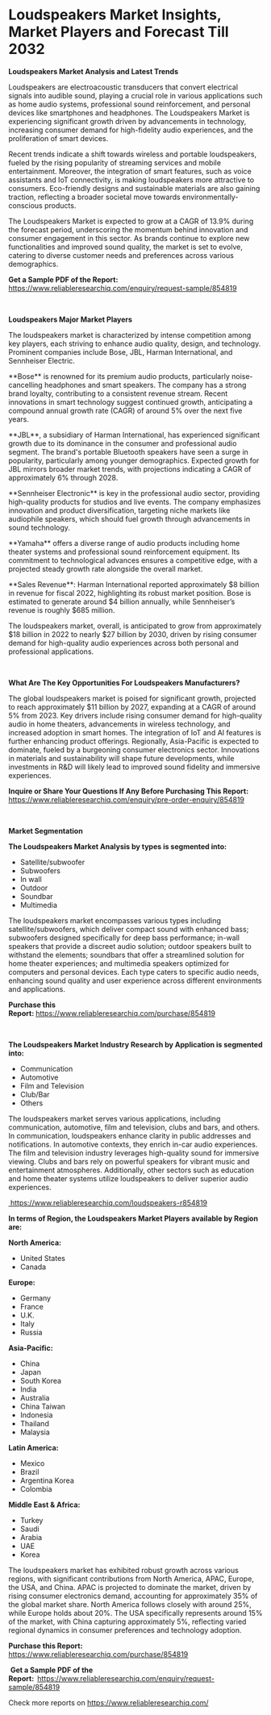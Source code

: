 <p><h1>Loudspeakers Market Insights, Market Players and Forecast Till 2032</h1></p><p><strong>Loudspeakers Market Analysis and Latest Trends</strong></p>
<p><p>Loudspeakers are electroacoustic transducers that convert electrical signals into audible sound, playing a crucial role in various applications such as home audio systems, professional sound reinforcement, and personal devices like smartphones and headphones. The Loudspeakers Market is experiencing significant growth driven by advancements in technology, increasing consumer demand for high-fidelity audio experiences, and the proliferation of smart devices. </p><p>Recent trends indicate a shift towards wireless and portable loudspeakers, fueled by the rising popularity of streaming services and mobile entertainment. Moreover, the integration of smart features, such as voice assistants and IoT connectivity, is making loudspeakers more attractive to consumers. Eco-friendly designs and sustainable materials are also gaining traction, reflecting a broader societal move towards environmentally-conscious products. </p><p>The Loudspeakers Market is expected to grow at a CAGR of 13.9% during the forecast period, underscoring the momentum behind innovation and consumer engagement in this sector. As brands continue to explore new functionalities and improved sound quality, the market is set to evolve, catering to diverse customer needs and preferences across various demographics.</p></p>
<p><strong>Get a Sample PDF of the Report:&nbsp;</strong> <a href="https://www.reliableresearchiq.com/enquiry/request-sample/854819?utm_campaign=1140&utm_medium=2&utm_source=Github&utm_content=ia&utm_term=17022025&utm_id=loudspeakers">https://www.reliableresearchiq.com/enquiry/request-sample/854819</a></p>
<p>&nbsp;</p>
<p><strong>Loudspeakers Major Market Players</strong></p>
<p><p>The loudspeakers market is characterized by intense competition among key players, each striving to enhance audio quality, design, and technology. Prominent companies include Bose, JBL, Harman International, and Sennheiser Electric. </p><p>**Bose** is renowned for its premium audio products, particularly noise-cancelling headphones and smart speakers. The company has a strong brand loyalty, contributing to a consistent revenue stream. Recent innovations in smart technology suggest continued growth, anticipating a compound annual growth rate (CAGR) of around 5% over the next five years.</p><p>**JBL**, a subsidiary of Harman International, has experienced significant growth due to its dominance in the consumer and professional audio segment. The brand's portable Bluetooth speakers have seen a surge in popularity, particularly among younger demographics. Expected growth for JBL mirrors broader market trends, with projections indicating a CAGR of approximately 6% through 2028.</p><p>**Sennheiser Electronic** is key in the professional audio sector, providing high-quality products for studios and live events. The company emphasizes innovation and product diversification, targeting niche markets like audiophile speakers, which should fuel growth through advancements in sound technology.</p><p>**Yamaha** offers a diverse range of audio products including home theater systems and professional sound reinforcement equipment. Its commitment to technological advances ensures a competitive edge, with a projected steady growth rate alongside the overall market.</p><p>**Sales Revenue**: Harman International reported approximately $8 billion in revenue for fiscal 2022, highlighting its robust market position. Bose is estimated to generate around $4 billion annually, while Sennheiser’s revenue is roughly $685 million.</p><p>The loudspeakers market, overall, is anticipated to grow from approximately $18 billion in 2022 to nearly $27 billion by 2030, driven by rising consumer demand for high-quality audio experiences across both personal and professional applications.</p></p>
<p>&nbsp;</p>
<p><strong>What Are The Key Opportunities For Loudspeakers Manufacturers?</strong></p>
<p><p>The global loudspeakers market is poised for significant growth, projected to reach approximately $11 billion by 2027, expanding at a CAGR of around 5% from 2023. Key drivers include rising consumer demand for high-quality audio in home theaters, advancements in wireless technology, and increased adoption in smart homes. The integration of IoT and AI features is further enhancing product offerings. Regionally, Asia-Pacific is expected to dominate, fueled by a burgeoning consumer electronics sector. Innovations in materials and sustainability will shape future developments, while investments in R&D will likely lead to improved sound fidelity and immersive experiences.</p></p>
<p><strong>Inquire or Share Your Questions If Any Before Purchasing This Report:</strong> <a href="https://www.reliableresearchiq.com/enquiry/pre-order-enquiry/854819?utm_campaign=1140&utm_medium=2&utm_source=Github&utm_content=ia&utm_term=17022025&utm_id=loudspeakers">https://www.reliableresearchiq.com/enquiry/pre-order-enquiry/854819</a></p>
<p>&nbsp;</p>
<p><strong>Market Segmentation</strong></p>
<p><strong>The Loudspeakers Market Analysis by types is segmented into:</strong></p>
<p><ul><li>Satellite/subwoofer</li><li>Subwoofers</li><li>In wall</li><li>Outdoor</li><li>Soundbar</li><li>Multimedia</li></ul></p>
<p><p>The loudspeakers market encompasses various types including satellite/subwoofers, which deliver compact sound with enhanced bass; subwoofers designed specifically for deep bass performance; in-wall speakers that provide a discreet audio solution; outdoor speakers built to withstand the elements; soundbars that offer a streamlined solution for home theater experiences; and multimedia speakers optimized for computers and personal devices. Each type caters to specific audio needs, enhancing sound quality and user experience across different environments and applications.</p></p>
<p><strong>Purchase this Report:&nbsp;</strong><a href="https://www.reliableresearchiq.com/purchase/854819?utm_campaign=1140&utm_medium=2&utm_source=Github&utm_content=ia&utm_term=17022025&utm_id=loudspeakers">https://www.reliableresearchiq.com/purchase/854819</a></p>
<p>&nbsp;</p>
<p><strong>The Loudspeakers Market Industry Research by Application is segmented into:</strong></p>
<p><ul><li>Communication</li><li>Automotive</li><li>Film and Television</li><li>Club/Bar</li><li>Others</li></ul></p>
<p><p>The loudspeakers market serves various applications, including communication, automotive, film and television, clubs and bars, and others. In communication, loudspeakers enhance clarity in public addresses and notifications. In automotive contexts, they enrich in-car audio experiences. The film and television industry leverages high-quality sound for immersive viewing. Clubs and bars rely on powerful speakers for vibrant music and entertainment atmospheres. Additionally, other sectors such as education and home theater systems utilize loudspeakers to deliver superior audio experiences.</p></p>
<p><a href="https://www.reliableresearchiq.com/loudspeakers-r854819?utm_campaign=1140&utm_medium=2&utm_source=Github&utm_content=ia&utm_term=17022025&utm_id=loudspeakers">&nbsp;https://www.reliableresearchiq.com/loudspeakers-r854819</a></p>
<p><strong>In terms of Region, the Loudspeakers Market Players available by Region are:</strong></p>
<p>
    <p> <strong> North America: </strong>
        <ul>
            <li>United States</li>
            <li>Canada</li>
        </ul>
        </p> 
    <p> <strong> Europe: </strong>
        <ul>
            <li>Germany</li>
            <li>France</li>
            <li>U.K.</li>
            <li>Italy</li>
            <li>Russia</li>
        </ul>
        </p> 
    <p> <strong> Asia-Pacific: </strong>
        <ul>
            <li>China</li>
            <li>Japan</li>
            <li>South Korea</li>
            <li>India</li>
            <li>Australia</li>
            <li>China Taiwan</li>
            <li>Indonesia</li>
            <li>Thailand</li>
            <li>Malaysia</li>
        </ul>
        </p> 
    <p> <strong> Latin America: </strong>
        <ul>
            <li>Mexico</li>
            <li>Brazil</li>
            <li>Argentina Korea</li>
            <li>Colombia</li>
        </ul>
        </p> 
    <p> <strong> Middle East & Africa: </strong>
        <ul>
            <li>Turkey</li>
            <li>Saudi</li>
            <li>Arabia</li>
            <li>UAE</li>
            <li>Korea</li>
        </ul>
    </p>
    </p>
<p><p>The loudspeakers market has exhibited robust growth across various regions, with significant contributions from North America, APAC, Europe, the USA, and China. APAC is projected to dominate the market, driven by rising consumer electronics demand, accounting for approximately 35% of the global market share. North America follows closely with around 25%, while Europe holds about 20%. The USA specifically represents around 15% of the market, with China capturing approximately 5%, reflecting varied regional dynamics in consumer preferences and technology adoption.</p></p>
<p><strong>Purchase this Report: </strong><a href="https://www.reliableresearchiq.com/purchase/854819?utm_campaign=1140&utm_medium=2&utm_source=Github&utm_content=ia&utm_term=17022025&utm_id=loudspeakers">https://www.reliableresearchiq.com/purchase/854819</a></p>
<p>&nbsp;<strong>Get a Sample PDF of the Report:&nbsp;&nbsp;</strong><a href="https://www.reliableresearchiq.com/enquiry/request-sample/854819?utm_campaign=1140&utm_medium=2&utm_source=Github&utm_content=ia&utm_term=17022025&utm_id=loudspeakers">https://www.reliableresearchiq.com/enquiry/request-sample/854819</a></p>
<p><strong></strong></p>
<p>Check more reports on <a href="https://www.reliableresearchiq.com/?utm_campaign=1140&utm_medium=2&utm_source=Github&utm_content=ia&utm_term=17022025&utm_id=loudspeakers">https://www.reliableresearchiq.com/</a></p>